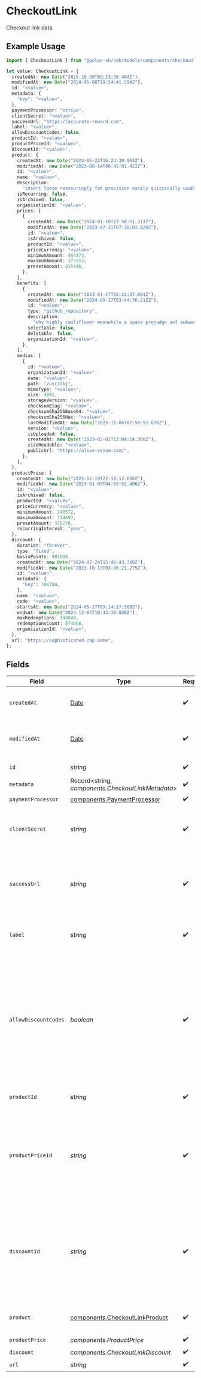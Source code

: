 # CheckoutLink

Checkout link data.

## Example Usage

```typescript
import { CheckoutLink } from "@polar-sh/sdk/models/components/checkoutlink.js";

let value: CheckoutLink = {
  createdAt: new Date("2025-10-30T09:13:30.404Z"),
  modifiedAt: new Date("2024-05-08T19:54:41.594Z"),
  id: "<value>",
  metadata: {
    "key": "<value>",
  },
  paymentProcessor: "stripe",
  clientSecret: "<value>",
  successUrl: "https://accurate-reward.com",
  label: "<value>",
  allowDiscountCodes: false,
  productId: "<value>",
  productPriceId: "<value>",
  discountId: "<value>",
  product: {
    createdAt: new Date("2024-05-22T16:24:30.904Z"),
    modifiedAt: new Date("2023-08-14T06:42:01.422Z"),
    id: "<value>",
    name: "<value>",
    description:
      "insert loose reassuringly fat provision easily quizzically usable yowza metabolise",
    isRecurring: false,
    isArchived: false,
    organizationId: "<value>",
    prices: [
      {
        createdAt: new Date("2024-01-10T13:58:51.311Z"),
        modifiedAt: new Date("2023-07-31T07:38:02.828Z"),
        id: "<value>",
        isArchived: false,
        productId: "<value>",
        priceCurrency: "<value>",
        minimumAmount: 464473,
        maximumAmount: 375553,
        presetAmount: 815446,
      },
    ],
    benefits: [
      {
        createdAt: new Date("2023-01-17T18:22:37.801Z"),
        modifiedAt: new Date("2024-09-17T03:44:36.212Z"),
        id: "<value>",
        type: "github_repository",
        description:
          "why highly cauliflower meanwhile a space prejudge oof awkwardly inasmuch",
        selectable: false,
        deletable: false,
        organizationId: "<value>",
      },
    ],
    medias: [
      {
        id: "<value>",
        organizationId: "<value>",
        name: "<value>",
        path: "/usr/obj",
        mimeType: "<value>",
        size: 4891,
        storageVersion: "<value>",
        checksumEtag: "<value>",
        checksumSha256Base64: "<value>",
        checksumSha256Hex: "<value>",
        lastModifiedAt: new Date("2025-11-06T07:58:52.676Z"),
        version: "<value>",
        isUploaded: false,
        createdAt: new Date("2023-03-01T13:04:14.388Z"),
        sizeReadable: "<value>",
        publicUrl: "https://alive-venom.com/",
      },
    ],
  },
  productPrice: {
    createdAt: new Date("2023-12-19T22:18:12.650Z"),
    modifiedAt: new Date("2023-01-09T04:55:52.406Z"),
    id: "<value>",
    isArchived: false,
    productId: "<value>",
    priceCurrency: "<value>",
    minimumAmount: 240572,
    maximumAmount: 714693,
    presetAmount: 378278,
    recurringInterval: "year",
  },
  discount: {
    duration: "forever",
    type: "fixed",
    basisPoints: 982000,
    createdAt: new Date("2024-07-24T15:46:43.780Z"),
    modifiedAt: new Date("2023-10-13T03:45:21.275Z"),
    id: "<value>",
    metadata: {
      "key": 706780,
    },
    name: "<value>",
    code: "<value>",
    startsAt: new Date("2024-05-27T09:14:17.968Z"),
    endsAt: new Date("2024-12-04T10:43:19.828Z"),
    maxRedemptions: 108040,
    redemptionsCount: 874066,
    organizationId: "<value>",
  },
  url: "https://sophisticated-cap.name",
};
```

## Fields

| Field                                                                                                                                                                      | Type                                                                                                                                                                       | Required                                                                                                                                                                   | Description                                                                                                                                                                |
| -------------------------------------------------------------------------------------------------------------------------------------------------------------------------- | -------------------------------------------------------------------------------------------------------------------------------------------------------------------------- | -------------------------------------------------------------------------------------------------------------------------------------------------------------------------- | -------------------------------------------------------------------------------------------------------------------------------------------------------------------------- |
| `createdAt`                                                                                                                                                                | [Date](https://developer.mozilla.org/en-US/docs/Web/JavaScript/Reference/Global_Objects/Date)                                                                              | :heavy_check_mark:                                                                                                                                                         | Creation timestamp of the object.                                                                                                                                          |
| `modifiedAt`                                                                                                                                                               | [Date](https://developer.mozilla.org/en-US/docs/Web/JavaScript/Reference/Global_Objects/Date)                                                                              | :heavy_check_mark:                                                                                                                                                         | Last modification timestamp of the object.                                                                                                                                 |
| `id`                                                                                                                                                                       | *string*                                                                                                                                                                   | :heavy_check_mark:                                                                                                                                                         | The ID of the object.                                                                                                                                                      |
| `metadata`                                                                                                                                                                 | Record<string, *components.CheckoutLinkMetadata*>                                                                                                                          | :heavy_check_mark:                                                                                                                                                         | N/A                                                                                                                                                                        |
| `paymentProcessor`                                                                                                                                                         | [components.PaymentProcessor](../../models/components/paymentprocessor.md)                                                                                                 | :heavy_check_mark:                                                                                                                                                         | N/A                                                                                                                                                                        |
| `clientSecret`                                                                                                                                                             | *string*                                                                                                                                                                   | :heavy_check_mark:                                                                                                                                                         | Client secret used to access the checkout link.                                                                                                                            |
| `successUrl`                                                                                                                                                               | *string*                                                                                                                                                                   | :heavy_check_mark:                                                                                                                                                         | URL where the customer will be redirected after a successful payment.                                                                                                      |
| `label`                                                                                                                                                                    | *string*                                                                                                                                                                   | :heavy_check_mark:                                                                                                                                                         | Optional label to distinguish links internally                                                                                                                             |
| `allowDiscountCodes`                                                                                                                                                       | *boolean*                                                                                                                                                                  | :heavy_check_mark:                                                                                                                                                         | Whether to allow the customer to apply discount codes. If you apply a discount through `discount_id`, it'll still be applied, but the customer won't be able to change it. |
| `productId`                                                                                                                                                                | *string*                                                                                                                                                                   | :heavy_check_mark:                                                                                                                                                         | ID of the product to checkout.                                                                                                                                             |
| `productPriceId`                                                                                                                                                           | *string*                                                                                                                                                                   | :heavy_check_mark:                                                                                                                                                         | ID of the product price to checkout. First available price will be selected unless an explicit price ID is set.                                                            |
| `discountId`                                                                                                                                                               | *string*                                                                                                                                                                   | :heavy_check_mark:                                                                                                                                                         | ID of the discount to apply to the checkout. If the discount is not applicable anymore when opening the checkout link, it'll be ignored.                                   |
| `product`                                                                                                                                                                  | [components.CheckoutLinkProduct](../../models/components/checkoutlinkproduct.md)                                                                                           | :heavy_check_mark:                                                                                                                                                         | Product data for a checkout link.                                                                                                                                          |
| `productPrice`                                                                                                                                                             | *components.ProductPrice*                                                                                                                                                  | :heavy_check_mark:                                                                                                                                                         | N/A                                                                                                                                                                        |
| `discount`                                                                                                                                                                 | *components.CheckoutLinkDiscount*                                                                                                                                          | :heavy_check_mark:                                                                                                                                                         | N/A                                                                                                                                                                        |
| `url`                                                                                                                                                                      | *string*                                                                                                                                                                   | :heavy_check_mark:                                                                                                                                                         | N/A                                                                                                                                                                        |